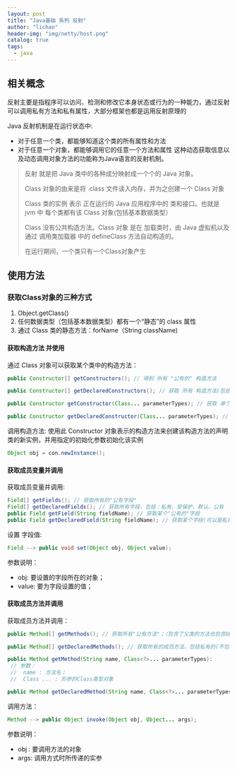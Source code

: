 ```yaml
---
layout: post
title: "Java基础 系列 反射"
author: "lichao"
header-img: "img/netty/host.png"
catalog: true
tags:
  - java
---
```



## 相关概念

反射主要是指程序可以访问、检测和修改它本身状态或行为的一种能力，通过反射可以调用私有方法和私有属性，大部分框架也都是运用反射原理的

Java 反射机制是在运行状态中:

* 对于任意一个类，都能够知道这个类的所有属性和方法
* 对于任意一个对象，都能够调用它的任意一个方法和属性
这种动态获取信息以及动态调用对象方法的功能称为Java语言的反射机制。

> 反射 就是把 Java 类中的各种成分映射成一个个的 Java 对象。
>
> Class 对象的由来是将 .class 文件读入内存，并为之创建一个 Class 对象
>
> Class 类的实例 表示 正在运行的 Java 应用程序中的 类和接口。也就是 jvm 中 每个类都有该 Class 对象(包括基本数据类型）
>
> Class 没有公共构造方法。Class 对象 是在 加载类时，由 Java 虚拟机以及通过 调用类加载器 中的 defineClass 方法自动构造的。
>
> 在运行期间，一个类只有一个Class对象产生

## 使用方法

### 获取Class对象的三种方式

1. Object.getClass()
2. 任何数据类型（包括基本数据类型）都有一个“静态”的 class 属性
3. 通过 Class 类的静态方法：forName（String  className)

#### 获取构造方法 并使用

通过 Class 对象可以获取某个类中的构造方法：

```java
public Constructor[] getConstructors(); // 得到 所有 "公有的" 构造方法

public Constructor[] getDeclaredConstructors(); // 获取 所有 构造方法(包括私有、受保护、默认、公有)

public Constructor getConstructor(Class... parameterTypes); // 获取 单个的"公有的"构造方法

public Constructor getDeclaredConstructor(Class... parameterTypes); // 获取"某个构造方法"可以是私有的，或受保护、默认、公有；
```

调用构造方法: 使用此 Constructor 对象表示的构造方法来创建该构造方法的声明类的新实例，并用指定的初始化参数初始化该实例

```java
Object obj = con.newInstance();
```

#### 获取成员变量并调用

获取成员变量并调用:

```java
Field[] getFields(); // 获取所有的"公有字段"
Field[] getDeclaredFields(); // 获取所有字段，包括：私有、受保护、默认、公有
public Field getField(String fieldName); // 获取某个"公有的"字段
public Field getDeclaredField(String fieldName); // 获取某个字段(可以是私有的)
```

设置 字段值:

```java
Field --> public void set(Object obj, Object value);
```

参数说明：

* obj: 要设置的字段所在的对象；
* value: 要为字段设置的值；

#### 获取成员方法并调用

获取成员方法并调用：

```java
public Method[] getMethods(); // 获取所有"公有方法"；（包含了父类的方法也包含Object类）

public Method[] getDeclaredMethods(); // 获取所有的成员方法，包括私有的(不包括继承的)

public Method getMethod(String name, Class<?>... parameterTypes):
 // 参数：
 //  name : 方法名；
 //  Class ... : 形参的Class类型对象

public Method getDeclaredMethod(String name, Class<?>... parameterTypes)

```

调用方法：

```java
Method --> public Object invoke(Object obj, Object... args);
```

参数说明：

* obj : 要调用方法的对象
* args: 调用方式时所传递的实参
